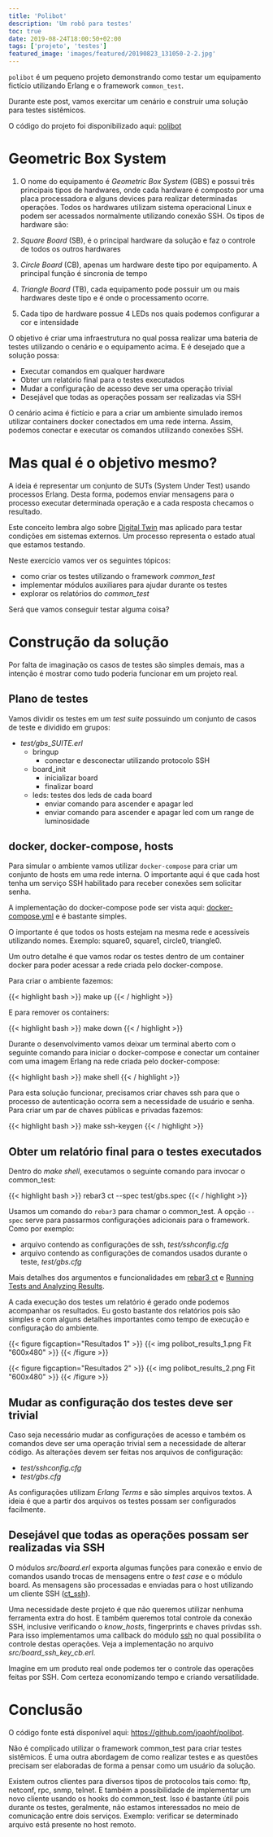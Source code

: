 ```yaml
---
title: 'Polibot'
description: 'Um robô para testes'
toc: true
date: 2019-08-24T18:00:50+02:00
tags: ['projeto', 'testes']
featured_image: 'images/featured/20190823_131050-2-2.jpg'
---
```


`polibot` é um pequeno projeto demonstrando como testar um equipamento fictício
utilizando Erlang e o framework `common_test`.

Durante este post, vamos exercitar um cenário e construir uma solução para
testes sistêmicos.

O código do projeto foi disponibilizado aqui:
[polibot](https://github.com/joaohf/polibot)

# Geometric Box System

1. O nome do equipamento é _Geometric Box System_ (GBS) e possui três principais
   tipos de hardwares, onde cada hardware é composto por uma placa processadora
   e alguns devices para realizar determinadas operações. Todos os hardwares
   utilizam sistema operacional Linux e podem ser acessados normalmente
   utilizando conexão SSH. Os tipos de hardware são:
1. _Square Board_ (SB), é o principal hardware da solução e faz o controle de
   todos os outros hardwares
1. _Circle Board_ (CB), apenas um hardware deste tipo por equipamento. A
   principal função é sincronia de tempo
1. _Triangle Board_ (TB), cada equipamento pode possuir um ou mais hardwares
   deste tipo e é onde o processamento ocorre.

1. Cada tipo de hardware possue 4 LEDs nos quais podemos configurar a cor e
   intensidade

O objetivo é criar uma infraestrutura no qual possa realizar uma bateria de
testes utilizando o cenário e o equipamento acima. E é desejado que a solução
possa:

- Executar comandos em qualquer hardware
- Obter um relatório final para o testes executados
- Mudar a configuração de acesso deve ser uma operação trivial
- Desejável que todas as operações possam ser realizadas via SSH

O cenário acima é fictício e para a criar um ambiente simulado iremos utilizar
containers docker conectados em uma rede interna. Assim, podemos conectar e
executar os comandos utilizando conexões SSH.

# Mas qual é o objetivo mesmo?

A ideia é representar um conjunto de SUTs (System Under Test) usando processos
Erlang. Desta forma, podemos enviar mensagens para o processo executar
determinada operação e a cada resposta checamos o resultado.

Este conceito lembra algo sobre
[Digital Twin](https://en.wikipedia.org/wiki/Digital_twin) mas aplicado para
testar condições em sistemas externos. Um processo representa o estado atual que
estamos testando.

Neste exercício vamos ver os seguintes tópicos:

- como criar os testes utilizando o framework _common_test_
- implementar módulos auxiliares para ajudar durante os testes
- explorar os relatórios do _common_test_

Será que vamos conseguir testar alguma coisa?

# Construção da solução

Por falta de imaginação os casos de testes são simples demais, mas a intenção é
mostrar como tudo poderia funcionar em um projeto real.

## Plano de testes

Vamos dividir os testes em um _test suite_ possuindo um conjunto de casos de
teste e dividido em grupos:

- _test/gbs_SUITE.erl_
  - bringup
    - conectar e desconectar utilizando protocolo SSH
  - board_init
    - inicializar board
    - finalizar board
  - leds: testes dos leds de cada board
    - enviar comando para ascender e apagar led
    - enviar comando para ascender e apagar led com um range de luminosidade

## docker, docker-compose, hosts

Para simular o ambiente vamos utilizar `docker-compose` para criar um conjunto
de hosts em uma rede interna. O importante aqui é que cada host tenha um serviço
SSH habilitado para receber conexões sem solicitar senha.

A implementação do docker-compose pode ser vista aqui:
[docker-compose.yml](https://github.com/joaohf/polibot/blob/master/docker/docker-compose.yml)
e é bastante simples.

O importante é que todos os hosts estejam na mesma rede e acessíveis utilizando
nomes. Exemplo: square0, square1, circle0, triangle0.

Um outro detalhe é que vamos rodar os testes dentro de um container docker para
poder acessar a rede criada pelo docker-compose.

Para criar o ambiente fazemos:

{{< highlight bash >}} make up {{< / highlight >}}

E para remover os containers:

{{< highlight bash >}} make down {{< / highlight >}}

Durante o desenvolvimento vamos deixar um terminal aberto com o seguinte comando
para iniciar o docker-compose e conectar um container com uma imagem Erlang na
rede criada pelo docker-compose:

{{< highlight bash >}} make shell {{< / highlight >}}

Para esta solução funcionar, precisamos criar chaves ssh para que o processo de
autenticação ocorra sem a necessidade de usuário e senha. Para criar um par de
chaves públicas e privadas fazemos:

{{< highlight bash >}} make ssh-keygen {{< / highlight >}}

## Obter um relatório final para o testes executados

Dentro do _make shell_, executamos o seguinte comando para invocar o
common_test:

{{< highlight bash >}} rebar3 ct --spec test/gbs.spec {{< / highlight >}}

Usamos um comando do `rebar3` para chamar o common_test. A opção `--spec` serve
para passarmos configurações adicionais para o framework. Como por exemplo:

- arquivo contendo as configurações de ssh, _test/sshconfig.cfg_
- arquivo contendo as configurações de comandos usados durante o teste,
  _test/gbs.cfg_

Mais detalhes dos argumentos e funcionalidades em
[rebar3 ct](https://www.rebar3.org/docs/commands#section-ct) e
[Running Tests and Analyzing Results](http://erlang.org/doc/apps/common_test/run_test_chapter.html).

A cada execução dos testes um relatório é gerado onde podemos acompanhar os
resultados. Eu gosto bastante dos relatórios pois são simples e com alguns
detalhes importantes como tempo de execução e configuração do ambiente.

{{< figure figcaption="Resultados 1" >}}
{{< img polibot_results_1.png Fit "600x480" >}} {{< /figure >}}

{{< figure figcaption="Resultados 2" >}}
{{< img polibot_results_2.png Fit "600x480" >}} {{< /figure >}}

## Mudar as configuração dos testes deve ser trivial

Caso seja necessário mudar as configurações de acesso e também os comandos deve
ser uma operação trivial sem a necessidade de alterar código. As alterações
devem ser feitas nos arquivos de configuração:

- _test/sshconfig.cfg_
- _test/gbs.cfg_

As configurações utilizam _Erlang Terms_ e são simples arquivos textos. A ideia
é que a partir dos arquivos os testes possam ser configurados facilmente.

## Desejável que todas as operações possam ser realizadas via SSH

O módulos _src/board.erl_ exporta algumas funções para conexão e envio de
comandos usando trocas de mensagens entre o _test case_ e o módulo board. As
mensagens são processadas e enviadas para o host utilizando um cliente SSH
([ct_ssh](http://erlang.org/doc/man/ct_ssh.html)).

Uma necessidade deste projeto é que não queremos utilizar nenhuma ferramenta
extra do host. E também queremos total controle da conexão SSH, inclusive
verificando o _know_hosts_, fingerprints e chaves privdas ssh. Para isso
implementamos uma callback do módulo
[ssh](http://erlang.org/doc/apps/ssh/index.html) no qual possibilita o controle
destas operações. Veja a implementação no arquivo _src/board_ssh_key_cb.erl_.

Imagine em um produto real onde podemos ter o controle das operações feitas por
SSH. Com certeza economizando tempo e criando versatilidade.

# Conclusão

O código fonte está disponível aqui: https://github.com/joaohf/polibot.

Não é complicado utilizar o framework common_test para criar testes sistêmicos.
É uma outra abordagem de como realizar testes e as questões precisam ser
elaboradas de forma a pensar como um usuário da solução.

Existem outros clientes para diversos tipos de protocolos tais como: ftp,
netconf, rpc, snmp, telnet. E também a possibilidade de implementar um novo
cliente usando os hooks do common_test. Isso é bastante útil pois durante os
testes, geralmente, não estamos interessados no meio de comunicação entre dois
serviços. Exemplo: verificar se determinado arquivo está presente no host
remoto.
